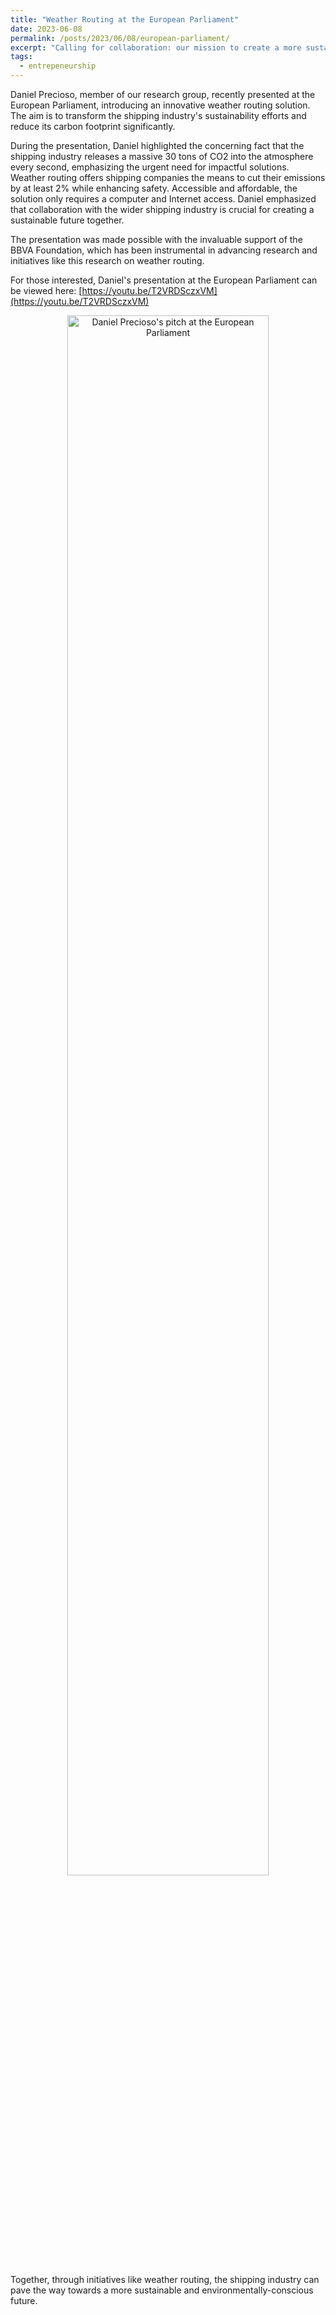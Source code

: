 ```yaml
---
title: "Weather Routing at the European Parliament"
date: 2023-06-08
permalink: /posts/2023/06/08/european-parliament/
excerpt: "Calling for collaboration: our mission to create a more sustainable shipping industry."
tags:
  - entrepeneurship
---
```


Daniel Precioso, member of our research group, recently presented at the European Parliament, introducing an innovative weather routing solution. The aim is to transform the shipping industry's sustainability efforts and reduce its carbon footprint significantly.

During the presentation, Daniel highlighted the concerning fact that the shipping industry releases a massive 30 tons of CO2 into the atmosphere every second, emphasizing the urgent need for impactful solutions. Weather routing offers shipping companies the means to cut their emissions by at least 2% while enhancing safety. Accessible and affordable, the solution only requires a computer and Internet access. Daniel emphasized that collaboration with the wider shipping industry is crucial for creating a sustainable future together.

The presentation was made possible with the invaluable support of the BBVA Foundation, which has been instrumental in advancing research and initiatives like this research on weather routing.

For those interested, Daniel's presentation at the European Parliament can be viewed here: [https://youtu.be/T2VRDSczxVM](https://youtu.be/T2VRDSczxVM)

<p align="center"><a href="https://youtu.be/T2VRDSczxVM"><img src="https://img.youtube.com/vi/T2VRDSczxVM/0.jpg" alt="Daniel Precioso's pitch at the European Parliament" width="80%"/></a></p>

Together, through initiatives like weather routing, the shipping industry can pave the way towards a more sustainable and environmentally-conscious future.

